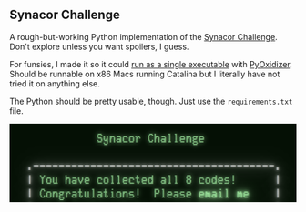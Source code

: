 ## Synacor Challenge

A rough-but-working Python implementation of the [Synacor Challenge](https://challenge.synacor.com/). Don't explore unless you want spoilers, I guess. 

For funsies, I made it so it could [run as a single executable](https://github.com/sjml/synacor-challenge/releases/latest) with [PyOxidizer](https://github.com/indygreg/PyOxidizer). Should be runnable on x86 Macs running Catalina but I literally have not tried it on anything else. 

The Python should be pretty usable, though. Just use the `requirements.txt` file. 

![victory image](https://github.com/sjml/synacor-challenge/raw/main/VICTORY_crop.png)
